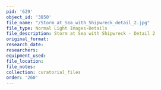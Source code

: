 ```yaml
---
pid: '629'
object_id: '3850'
file_name: "/Storm_at_Sea_with_Shipwreck_detail_2.jpg"
file_type: Normal Light Images›Details
file_description: Storm at Sea with Shipwreck - Detail 2
original_format:
research_date:
researchers:
equipment_used:
file_location:
file_notes:
collection: curatorial_files
order: '260'
---
```

